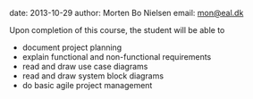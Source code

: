 date: 2013-10-29
author: Morten Bo Nielsen
email: mon@eal.dk

Upon completion of this course, the student will be able to

* document project planning
* explain functional and non-functional requirements
* read and draw use case diagrams
* read and draw system block diagrams
* do basic agile project management
